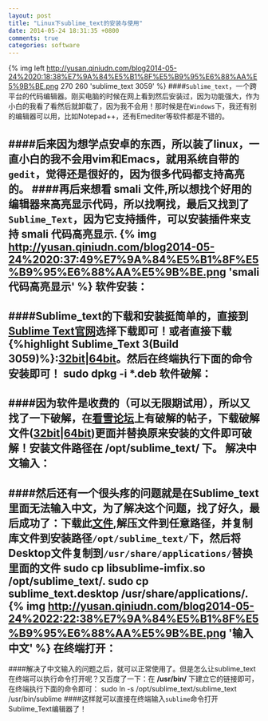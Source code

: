 ```yaml
---
layout: post
title: "Linux下sublime_text的安装与使用"
date: 2014-05-24 18:31:35 +0800
comments: true
categories: software
---
```

{% img left http://yusan.qiniudn.com/blog2014-05-24%2020:18:38%E7%9A%84%E5%B1%8F%E5%B9%95%E6%88%AA%E5%9B%BE.png 270 260 'sublime_text 3059' %}
####`Sublime_text`，一个跨平台的代码编辑器。刚买电脑的时候在网上看到然后安装过，因为功能强大，作为小白的我看了看然后就卸载了，因为我不会用！那时候是在`Windows`下，我还有别的编辑器可以用，比如Notepad++，还有Emediter等软件都是不错的。
<!--more-->
####后来因为想学点安卓的东西，所以装了linux，一直小白的我不会用vim和Emacs，就用系统自带的`gedit`，觉得还是很好的，因为很多代码都支持高亮的。
####再后来想看 **smali** 文件,所以想找个好用的编辑器来高亮显示代码，所以找啊找，最后又找到了`Sublime_Text`，因为它支持插件，可以安装插件来支持 **smali** 代码高亮显示.
{% img http://yusan.qiniudn.com/blog2014-05-24%2020:37:49%E7%9A%84%E5%B1%8F%E5%B9%95%E6%88%AA%E5%9B%BE.png 'smali代码高亮显示' %}
软件安装：
----
####Sublime_text的下载和安装挺简单的，直接到[Sublime Text官网](http://www.sublimetext.com/)选择下载即可！或者直接下载{%highlight Sublime_Text 3(Build 3059)%}:[32bit](http://c758482.r82.cf2.rackcdn.com/sublime-text_build-3059_i386.deb)|[64bit](http://c758482.r82.cf2.rackcdn.com/sublime-text_build-3059_amd64.deb)。然后在终端执行下面的命令安装即可！
    sudo dpkg -i *.deb
软件破解：
----
####因为软件是收费的（可以无限期试用），所以又找了一下破解，在[看雪论坛](http://bbs.pediy.com/showthread.php?t=182774)上有破解的帖子，下载破解文件([32bit](http://yun.baidu.com/share/link?shareid=3756674317&uk=2986591212)|[64bit](http://yun.baidu.com/share/link?shareid=3762073257&uk=2986591212))更面并替换原来安装的文件即可破解！安装文件路径在 **/opt/sublime_text/** 下。
解决中文输入：
----
####然后还有一个很头疼的问题就是在Sublime_text里面无法输入中文，为了解决这个问题，找了好久，最后成功了：下载此[文件](http://yusan.qiniudn.com/Sublime_Text_imfix.tar),解压文件到任意路径，并复制库文件到安装路径`/opt/sublime_text/`下，然后将Desktop文件复制到`/usr/share/applications/`替换里面的文件
    sudo cp libsublime-imfix.so /opt/sublime_text/.
    sudo cp sublime_text.desktop  /usr/share/applications/.
{% img http://yusan.qiniudn.com/blog2014-05-24%2022:22:38%E7%9A%84%E5%B1%8F%E5%B9%95%E6%88%AA%E5%9B%BE.png '输入中文' %}
在终端打开：
----
####解决了中文输入的问题之后，就可以正常使用了。但是怎么让sublime_text在终端可以执行命令打开呢？又百度了一下：在 **/usr/bin/** 下建立它的链接即可，在终端执行下面的命令即可：
    sudo ln -s /opt/sublime_text/sublime_text /usr/bin/sublime
####这样就可以直接在终端输入``sublime``命令打开Sublime_Text编辑器了！